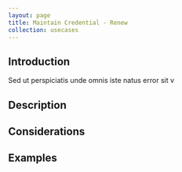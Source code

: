 ```yaml
---
layout: page
title: Maintain Credential - Renew
collection: usecases
---
```


## Introduction

Sed ut perspiciatis unde omnis iste natus error sit v

## Description

## Considerations

## Examples
